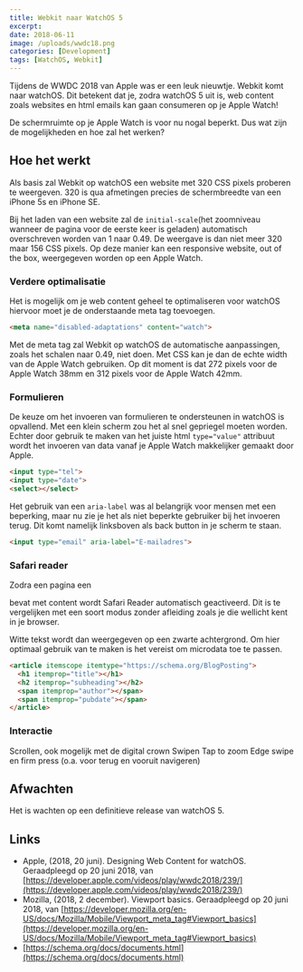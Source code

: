 ```yaml
---
title: Webkit naar WatchOS 5
excerpt: 
date: 2018-06-11
image: /uploads/wwdc18.png
categories: [Development]
tags: [WatchOS, Webkit]
---
```


Tijdens de WWDC 2018 van Apple was er een leuk nieuwtje. Webkit komt naar watchOS. Dit betekent dat je, zodra watchOS 5 uit is, web content zoals websites en html emails kan gaan consumeren op je Apple Watch!

De schermruimte op je Apple Watch is voor nu nogal beperkt. Dus wat zijn de mogelijkheden en hoe zal het werken?

## Hoe het werkt
Als basis zal Webkit op watchOS een website met 320 CSS pixels proberen te weergeven. 320 is qua afmetingen precies de schermbreedte van een iPhone 5s en iPhone SE.

Bij het laden van een website zal de `initial-scale`(het zoomniveau wanneer de pagina voor de eerste keer is geladen) automatisch overschreven worden van 1 naar 0.49. De weergave is dan niet meer 320 maar 156 CSS pixels. Op deze manier kan een responsive website, out of the box, weergegeven worden op een Apple Watch.

### Verdere optimalisatie
Het is mogelijk om je web content geheel te optimaliseren voor watchOS hiervoor moet je de onderstaande meta tag toevoegen.

```html
<meta name="disabled-adaptations" content="watch">
```

Met de meta tag zal Webkit op watchOS de automatische aanpassingen, zoals het schalen naar 0.49, niet doen. Met CSS kan je dan de echte width van de Apple Watch gebruiken. Op dit moment is dat 272 pixels voor de Apple Watch 38mm en 312 pixels voor de Apple Watch 42mm.

### Formulieren
De keuze om het invoeren van formulieren te ondersteunen in watchOS is opvallend. Met een klein scherm zou het al snel gepriegel moeten worden. Echter door gebruik te maken van het juiste html `type="value"` attribuut wordt het invoeren van data vanaf je Apple Watch makkelijker gemaakt door Apple.

```html
<input type="tel">
<input type="date">
<select></select>
```

Het gebruik van een `aria-label` was al belangrijk voor mensen met een beperking, maar nu zie je het als niet beperkte gebruiker bij het invoeren terug. Dit komt namelijk linksboven als back button in je scherm te staan.

```html
<input type="email" aria-label="E-mailadres">
```

### Safari reader
Zodra een pagina een <article></article> bevat met content wordt Safari Reader automatisch geactiveerd. Dit is te vergelijken met een soort modus zonder afleiding zoals je die wellicht kent in je browser.

Witte tekst wordt dan weergegeven op een zwarte achtergrond. Om hier optimaal gebruik van te maken is het vereist om microdata toe te passen.

```html
<article itemscope itemtype="https://schema.org/BlogPosting">
  <h1 itemprop="title"></h1>
  <h2 itemprop="subheading"></h2>
  <span itemprop="author"></span>
  <span itemprop="pubdate"></span>
</article>
```

### Interactie
Scrollen, ook mogelijk met de digital crown
Swipen
Tap to zoom
Edge swipe en firm press (o.a. voor terug en vooruit navigeren)

## Afwachten
Het is wachten op een definitieve release van watchOS 5.

## Links
* Apple, (2018, 20 juni). Designing Web Content for watchOS. Geraadpleegd op 20 juni 2018, van [https://developer.apple.com/videos/play/wwdc2018/239/](https://developer.apple.com/videos/play/wwdc2018/239/)
* Mozilla, (2018, 2 december). Viewport basics. Geraadpleegd op 20 juni 2018, van [https://developer.mozilla.org/en-US/docs/Mozilla/Mobile/Viewport_meta_tag#Viewport_basics](https://developer.mozilla.org/en-US/docs/Mozilla/Mobile/Viewport_meta_tag#Viewport_basics)
* [https://schema.org/docs/documents.html](https://schema.org/docs/documents.html)
